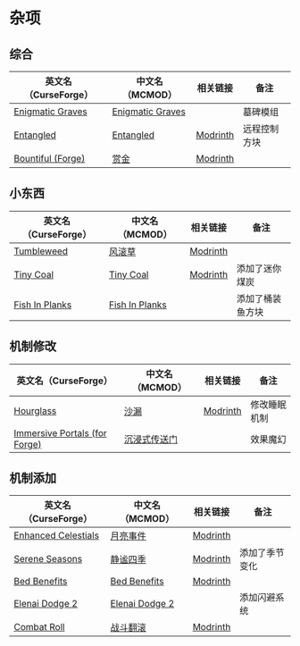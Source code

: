 # 杂项

## 综合

| 英文名（CurseForge）                                                              | 中文名（MCMOD）                                          | 相关链接                                       | 备注         |
| --------------------------------------------------------------------------------- | -------------------------------------------------------- | ---------------------------------------------- | ------------ |
| [Enigmatic Graves](https://www.curseforge.com/minecraft/mc-mods/enigmatic-graves) | [Enigmatic Graves](https://www.mcmod.cn/class/4720.html) |                                                | 墓碑模组     |
| [Entangled](https://www.curseforge.com/minecraft/mc-mods/entangled)               | [Entangled](https://www.mcmod.cn/class/5939.html)        | [Modrinth](https://modrinth.com/mod/entangled) | 远程控制方块 |
| [Bountiful (Forge)](https://www.curseforge.com/minecraft/mc-mods/bountiful)       | [赏金](https://www.mcmod.cn/class/2657.html)             | [Modrinth](https://modrinth.com/mod/bountiful) |              |

## 小东西

| 英文名（CurseForge）                                                          | 中文名（MCMOD）                                        | 相关链接                                        | 备注             |
| ----------------------------------------------------------------------------- | ------------------------------------------------------ | ----------------------------------------------- | ---------------- |
| [Tumbleweed](https://www.curseforge.com/minecraft/mc-mods/tumbleweed)         | [风滚草](https://www.mcmod.cn/class/1880.html)         | [Modrinth](https://modrinth.com/mod/tumbleweed) |                  |
| [Tiny Coal](https://www.curseforge.com/minecraft/mc-mods/tiny-coal)           | [Tiny Coal](https://www.mcmod.cn/class/11502.html)     | [Modrinth](https://modrinth.com/mod/tiny-coal)  | 添加了迷你煤炭   |
| [Fish In Planks](https://www.curseforge.com/minecraft/mc-mods/fish-in-planks) | [Fish In Planks](https://www.mcmod.cn/class/4025.html) |                                                 | 添加了桶装鱼方块 |

## 机制修改

| 英文名（CurseForge）                                                                                      | 中文名（MCMOD）                                      | 相关链接                                       | 备注         |
| --------------------------------------------------------------------------------------------------------- | ---------------------------------------------------- | ---------------------------------------------- | ------------ |
| [Hourglass](https://www.curseforge.com/minecraft/mc-mods/hourglass)                                       | [沙漏](https://www.mcmod.cn/class/4815.html)         | [Modrinth](https://modrinth.com/mod/hourglass) | 修改睡眠机制 |
| [Immersive Portals (for Forge)](https://www.curseforge.com/minecraft/mc-mods/immersive-portals-for-forge) | [沉浸式传送门](https://www.mcmod.cn/class/2410.html) |                                                | 效果魔幻     |

## 机制添加

| 英文名（CurseForge）                                                                    | 中文名（MCMOD）                                        | 相关链接                                                 | 备注           |
| --------------------------------------------------------------------------------------- | ------------------------------------------------------ | -------------------------------------------------------- | -------------- |
| [Enhanced Celestials](https://www.curseforge.com/minecraft/mc-mods/enhanced-celestials) | [月亮事件](https://www.mcmod.cn/class/3452.html)       | [Modrinth](https://modrinth.com/mod/enhanced-celestials) |                |
| [Serene Seasons](https://www.curseforge.com/minecraft/mc-mods/serene-seasons)           | [静谧四季](https://www.mcmod.cn/class/1132.html)       | [Modrinth](https://modrinth.com/mod/serene-seasons)      | 添加了季节变化 |
| [Bed Benefits](https://www.curseforge.com/minecraft/mc-mods/bed-benefits)               | [Bed Benefits](https://www.mcmod.cn/class/9741.html)   | [Modrinth](https://modrinth.com/mod/bed-benefits)        |                |
| [Elenai Dodge 2](https://www.curseforge.com/minecraft/mc-mods/elenai-dodge-2)           | [Elenai Dodge 2](https://www.mcmod.cn/class/3835.html) |                                                          | 添加闪避系统   |
| [Combat Roll](https://www.curseforge.com/minecraft/mc-mods/combat-roll)                 | [战斗翻滚](https://www.mcmod.cn/class/7671.html)       | [Modrinth](https://modrinth.com/mod/combat-roll)         |                |
